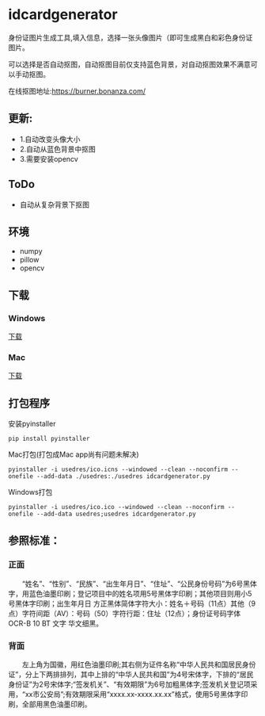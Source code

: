 # idcardgenerator
身份证图片生成工具,填入信息，选择一张头像图片（即可生成黑白和彩色身份证图片。

可以选择是否自动抠图，自动抠图目前仅支持蓝色背景，对自动抠图效果不满意可以手动抠图。

在线抠图地址:https://burner.bonanza.com/

## 更新:
- 1.自动改变头像大小
- 2.自动从蓝色背景中抠图
- 3.需要安装opencv

## ToDo
- 自动从复杂背景下抠图

## 环境
- numpy
- pillow
- opencv

## 下载
### Windows
[下载](https://github.com/airob0t/idcardgenerator/releases/download/win_v1.1/idcardgenerator.exe)
### Mac
[下载](https://github.com/airob0t/idcardgenerator/releases/download/v1.1/idcardgenerator)

## 打包程序

安装pyinstaller

`pip install pyinstaller`

Mac打包(打包成Mac app尚有问题未解决)

    pyinstaller -i usedres/ico.icns --windowed --clean --noconfirm --onefile --add-data ./usedres:./usedres idcardgenerator.py

Windows打包

    pyinstaller -i usedres/ico.ico --windowed --clean --noconfirm --onefile --add-data usedres;usedres idcardgenerator.py

## 参照标准：
### 正面
　　“姓名”、“性别”、“民族”、“出生年月日”、“住址”、“公民身份号码”为6号黑体字，用蓝色油墨印刷；登记项目中的姓名项用5号黑体字印刷；其他项目则用小5号黑体字印刷；出生年月日 方正黑体简体字符大小：姓名＋号码（11点）其他（9点）字符间距（AV）：号码（50）字符行距：住址（12点）；身份证号码字体   OCR-B 10 BT   文字 华文细黑。

### 背面
　　左上角为国徽，用红色油墨印刷;其右侧为证件名称“中华人民共和国居民身份证”，分上下两排排列，其中上排的“中华人民共和国”为4号宋体字，下排的“居民身份证”为2号宋体字;“签发机关”、“有效期限”为6号加粗黑体字;签发机关登记项采用，“xx市公安局”;有效期限采用“xxxx.xx-xxxx.xx.xx”格式，使用5号黑体字印刷，全部用黑色油墨印刷。
